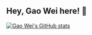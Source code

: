 ## Hey, Gao Wei here! :wave:
[![Gao Wei's GitHub stats](https://github-readme-stats.vercel.app/api?username=weigaosS)](https://github.com/weigaosS/github-readme-stats)
